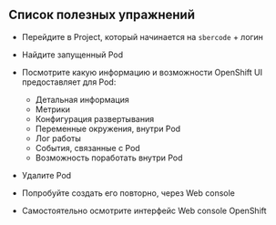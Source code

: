## Список полезных упражнений

- Перейдите в Project, который начинается на `sbercode` + логин
- Найдите запущенный Pod
- Посмотрите какую информацию и возможности OpenShift UI предоставляет для Pod:
    - Детальная информация
    - Метрики
    - Конфигурация развертывания
    - Переменные окружения, внутри Pod
    - Лог работы
    - События, связанные с Pod
    - Возможность поработать внутри Pod

- Удалите Pod
- Попробуйте создать его повторно, через Web console

- Самостоятельно осмотрите интерфейс Web console OpenShift